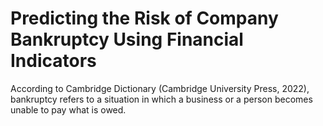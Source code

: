 # Predicting the Risk of Company Bankruptcy Using Financial Indicators
 According to Cambridge Dictionary (Cambridge University Press, 2022), bankruptcy refers to a situation in which a business or a person becomes unable to pay what is owed. 
